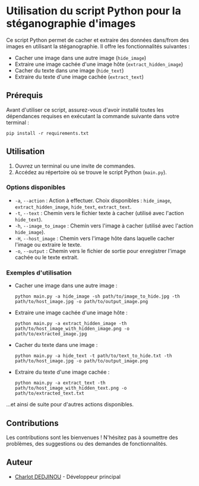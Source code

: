 # Utilisation du script Python pour la stéganographie d'images

Ce script Python permet de cacher et extraire des données dans/from des images en utilisant la stéganographie. Il offre les fonctionnalités suivantes :

- Cacher une image dans une autre image (`hide_image`)
- Extraire une image cachée d'une image hôte (`extract_hidden_image`)
- Cacher du texte dans une image (`hide_text`)
- Extraire du texte d'une image cachée (`extract_text`)

## Prérequis

Avant d'utiliser ce script, assurez-vous d'avoir installé toutes les dépendances requises en exécutant la commande suivante dans votre terminal :

```
pip install -r requirements.txt
```

## Utilisation

1. Ouvrez un terminal ou une invite de commandes.
2. Accédez au répertoire où se trouve le script Python (`main.py`).

### Options disponibles

- `-a`, `--action` : Action à effectuer. Choix disponibles : `hide_image`, `extract_hidden_image`, `hide_text`, `extract_text`.
- `-t`, `--text` : Chemin vers le fichier texte à cacher (utilisé avec l'action `hide_text`).
- `-h`, `--image_to_image` : Chemin vers l'image à cacher (utilisé avec l'action `hide_image`).
- `-H`, `--host_image` : Chemin vers l'image hôte dans laquelle cacher l'image ou extraire le texte.
- `-o`, `--output` : Chemin vers le fichier de sortie pour enregistrer l'image cachée ou le texte extrait.

### Exemples d'utilisation

- Cacher une image dans une autre image :
  ```
  python main.py -a hide_image -sh path/to/image_to_hide.jpg -th path/to/host_image.jpg -o path/to/output_image.png
  ```

- Extraire une image cachée d'une image hôte :
  ```
  python main.py -a extract_hidden_image -th path/to/host_image_with_hidden_image.png -o path/to/extracted_image.jpg
  ```

- Cacher du texte dans une image :
  ```
  python main.py -a hide_text -t path/to/text_to_hide.txt -th path/to/host_image.jpg -o path/to/output_image.png
  ```

- Extraire du texte d'une image cachée :
  ```
  python main.py -a extract_text -th path/to/host_image_with_hidden_text.png -o path/to/extracted_text.txt
  ```

...et ainsi de suite pour d'autres actions disponibles.

## Contributions

Les contributions sont les bienvenues ! N'hésitez pas à soumettre des problèmes, des suggestions ou des demandes de fonctionnalités.

## Auteur

- [Charlot DEDJINOU](https://charlot-dedjinou.vercel.app) - Développeur principal